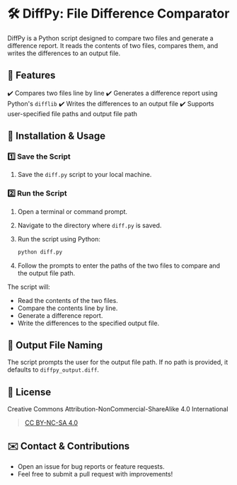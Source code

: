 # 🛠️ DiffPy: File Difference Comparator

DiffPy is a Python script designed to compare two files and generate a difference report. It reads the contents of two files, compares them, and writes the differences to an output file.

## 📌 Features

✔️ Compares two files line by line
✔️ Generates a difference report using Python's `difflib`
✔️ Writes the differences to an output file
✔️ Supports user-specified file paths and output file path

## 🚀 Installation & Usage

### 1️⃣ Save the Script

1. Save the `diff.py` script to your local machine.

### 2️⃣ Run the Script

1. Open a terminal or command prompt.
2. Navigate to the directory where `diff.py` is saved.
3. Run the script using Python:

   ```sh
   python diff.py
   ```

4. Follow the prompts to enter the paths of the two files to compare and the output file path.

The script will:

- Read the contents of the two files.
- Compare the contents line by line.
- Generate a difference report.
- Write the differences to the specified output file.

## 📂 Output File Naming

The script prompts the user for the output file path. If no path is provided, it defaults to `diffpy_output.diff`.

## 📜 License

Creative Commons Attribution-NonCommercial-ShareAlike 4.0 International
> [CC BY-NC-SA 4.0](https://creativecommons.org/licenses/by-nc-sa/4.0/legalcode)

## ✉️ Contact & Contributions

- Open an issue for bug reports or feature requests.
- Feel free to submit a pull request with improvements!
